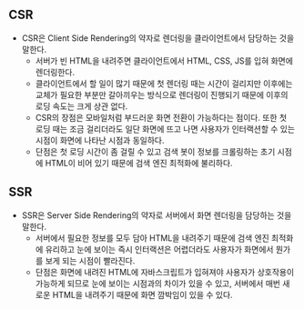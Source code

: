 ## CSR

- CSR은 Client Side Rendering의 약자로 렌더링을 클라이언트에서 담당하는 것을 말한다.
  - 서버가 빈 HTML을 내려주면 클라이언트에서 HTML, CSS, JS를 입혀 화면에 렌더링한다.
  - 클라이언트에서 할 일이 많기 때문에 첫 렌더링 때는 시간이 걸리지만 이후에는 교체가 필요한 부분만 갈아끼우는 방식으로 렌더링이 진행되기 때문에 이후의 로딩 속도는 크게 상관 없다.
  - CSR의 장점은 모바일처럼 부드러운 화면 전환이 가능하다는 점이다. 또한 첫 로딩 때는 조금 걸리더라도 일단 화면에 뜨고 나면 사용자가 인터랙션할 수 있는 시점이 화면에 나타난 시점과 동일하다.
  - 단점은 첫 로딩 시간이 좀 걸릴 수 있고 검색 봇이 정보를 크롤링하는 초기 시점에 HTML이 비어 있기 때문에 검색 엔진 최적화에 불리하다.

## SSR

- SSR은 Server Side Rendering의 약자로 서버에서 화면 렌더링을 담당하는 것을 말한다.
  - 서버에서 필요한 정보를 모두 담아 HTML을 내려주기 때문에 검색 엔진 최적화에 유리하고 눈에 보이는 즉시 인터랙션은 어렵더라도 사용자가 화면에서 뭔가를 보게 되는 시점이 빨라진다.
  - 단점은 화면에 내려진 HTML에 자바스크립트가 입혀져야 사용자가 상호작용이 가능하게 되므로 눈에 보이는 시점과의 차이가 있을 수 있고, 서버에서 매번 새로운 HTML을 내려주기 때문에 화면 깜박임이 있을 수 있다.
